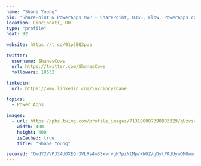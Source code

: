 ```yaml
---
name: "Shane Young"
bio: "SharePoint & PowerApps MVP - SharePoint, O365, Flow, PowerApps consulting? @PowerApps911 | Pure Snark? You found it."
location: Cincinnati, OH
type: "profile"
heat: 92

website: https://t.co/91p5BQ3pUe

twitter:
  username: ShanesCows
  url: https://twitter.com/ShanesCows
  followers: 18532

linkedin:
  url: https://www.linkedin.com/in/cincyshane

topics:
  - Power Apps

images:
  - url: https://pbs.twimg.com/profile_images/713100007398883329/qUzvsvQ3_400x400.jpg
    width: 400
    height: 400
    isCached: true
    title: "Shane Young"

secured: "OwdY2VVPJ34UOXEQr3VLRs4m3SxvrvgH7piNtMp/kWGZ/gDylPAdUywOMOwmf7rVNBWZY2haMxuKdB0EUkelgUfTuhJGm2Y+ZMXe+wqu7YrZhL2uJ3bMBOJklC0IGOEwuXW80fK3bGLCro70n8GjimlkueEkhx6Z8sCqii6HICG7s/p1jnaAaZSzSW+rOJ7UV/4eP3ycCqs5oYAsSRsoBMaRNDaiAKfb5+tvwBUJhJvq2k0vPwgnCnFvw6J0sp1QpfD/xQs0lL4X8IDCgZM5exd81KZwGkVWh/zdzV6EnpVC64XvQWfmQ4NvRwIvFsD83oLJbDPqX33kJ/inrimlXKmvD4GvMmi4+2nQSDIhvDmuYU1kHMG0OjVI1fhZIoUMuqoIxOFwyX6ZggGJjr47kQ24yEbm3yaPKU4fbhk1B4g=;P8KBJ9ac31n4KKT026TopQ=="
---
```



